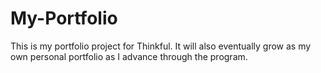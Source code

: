 # My-Portfolio

This is my portfolio project for Thinkful. It will also eventually grow as my own personal portfolio as I advance through the program.
